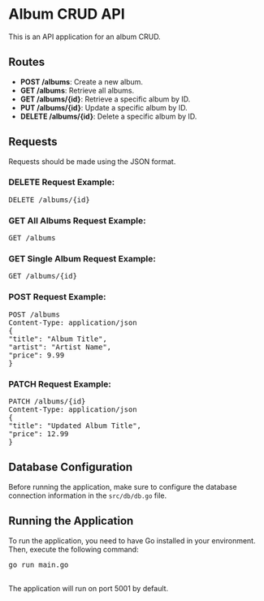 <!DOCTYPE html>
<html>

<body>
  <h1>Album CRUD API</h1>
  <p>This is an API application for an album CRUD.</p>

  <h2>Routes</h2>
  <ul>
    <li><strong>POST /albums</strong>: Create a new album.</li>
    <li><strong>GET /albums</strong>: Retrieve all albums.</li>
    <li><strong>GET /albums/{id}</strong>: Retrieve a specific album by ID.</li>
    <li><strong>PUT /albums/{id}</strong>: Update a specific album by ID.</li>
    <li><strong>DELETE /albums/{id}</strong>: Delete a specific album by ID.</li>
  </ul>

  <h2>Requests</h2>
  <p>Requests should be made using the JSON format.</p>

  <h3>DELETE Request Example:</h3>
<pre>
DELETE /albums/{id}
</pre>
<h3>GET All Albums Request Example:</h3>
<pre>
GET /albums
</pre>
<h3>GET Single Album Request Example:</h3>
<pre>
GET /albums/{id}
</pre>
<h3>POST Request Example:</h3>
<pre>
POST /albums
Content-Type: application/json
{
"title": "Album Title",
"artist": "Artist Name",
"price": 9.99
}
</pre>

<h3>PATCH Request Example:</h3>
<pre>
PATCH /albums/{id}
Content-Type: application/json
{
"title": "Updated Album Title",
"price": 12.99
}
</pre>

  <h2>Database Configuration</h2>
  <p>Before running the application, make sure to configure the database connection information in the <code>src/db/db.go</code> file.</p>

  <h2>Running the Application</h2>
  <p>To run the application, you need to have Go installed in your environment. Then, execute the following command:</p>
  <pre>
go run main.go
  </pre>

  <p>The application will run on port 5001 by default.</p>
</body>

</html>
